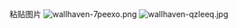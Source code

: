 粘贴图片
![wallhaven-7peexo.png](https://gitee.com/BIGDragon962464/my-picture/raw/master/Picture/202308081554481.png)
![wallhaven-qzleeq.jpg](https://gitee.com/BIGDragon962464/my-picture/raw/master/Picture/202308081556259.jpg)
